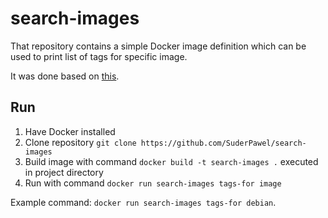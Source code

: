 # search-images

That repository contains a simple Docker image definition which can be used to print list of tags for specific image.

It was done based on [this](http://stackoverflow.com/a/32622147/1702557).

## Run

1. Have Docker installed
1. Clone repository `git clone https://github.com/SuderPawel/search-images`
1. Build image with command `docker build -t search-images .` executed in project directory
1. Run with command `docker run search-images tags-for image`

Example command: `docker run search-images tags-for debian`.
